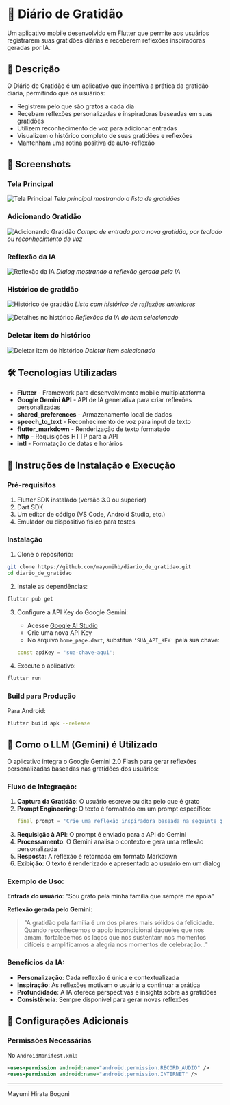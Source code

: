 # 📔 Diário de Gratidão

Um aplicativo mobile desenvolvido em Flutter que permite aos usuários registrarem suas gratidões diárias e receberem reflexões inspiradoras geradas por IA.

## 📱 Descrição

O Diário de Gratidão é um aplicativo que incentiva a prática da gratidão diária, permitindo que os usuários:
- Registrem pelo que são gratos a cada dia
- Recebam reflexões personalizadas e inspiradoras baseadas em suas gratidões
- Utilizem reconhecimento de voz para adicionar entradas
- Visualizem o histórico completo de suas gratidões e reflexões
- Mantenham uma rotina positiva de auto-reflexão

## 🎨 Screenshots

### Tela Principal
![Tela Principal](screenshots/home_screen.jpg)
*Tela principal mostrando a lista de gratidões*

### Adicionando Gratidão
![Adicionando Gratidão](screenshots/add_gratitude.jpg)
*Campo de entrada para nova gratidão, por teclado ou reconhecimento de voz*

### Reflexão da IA
![Reflexão da IA](screenshots/ai_reflection.jpg)
*Dialog mostrando a reflexão gerada pela IA*

### Histórico de gratidão
![Histórico de gratidão](screenshots/history.jpg)
*Lista com histórico de reflexões anteriores*

![Detalhes no histórico](screenshots/history_details.jpg)
*Reflexões da IA do item selecionado*

### Deletar item do histórico
![Deletar item do histórico](screenshots/delete_history.jpg)
*Deletar item selecionado*

## 🛠️ Tecnologias Utilizadas

- **Flutter** - Framework para desenvolvimento mobile multiplataforma
- **Google Gemini API** - API de IA generativa para criar reflexões personalizadas
- **shared_preferences** - Armazenamento local de dados
- **speech_to_text** - Reconhecimento de voz para input de texto
- **flutter_markdown** - Renderização de texto formatado
- **http** - Requisições HTTP para a API
- **intl** - Formatação de datas e horários

## 🚀 Instruções de Instalação e Execução

### Pré-requisitos

1. Flutter SDK instalado (versão 3.0 ou superior)
2. Dart SDK
3. Um editor de código (VS Code, Android Studio, etc.)
4. Emulador ou dispositivo físico para testes

### Instalação

1. Clone o repositório:
```bash
git clone https://github.com/mayumihb/diario_de_gratidao.git
cd diario_de_gratidao
```

2. Instale as dependências:
```bash
flutter pub get
```

3. Configure a API Key do Google Gemini:
   - Acesse [Google AI Studio](https://aistudio.google.com/)
   - Crie uma nova API Key
   - No arquivo `home_page.dart`, substitua `'SUA_API_KEY'` pela sua chave:
   ```dart
   const apiKey = 'sua-chave-aqui';
   ```

4. Execute o aplicativo:
```bash
flutter run
```

### Build para Produção

Para Android:
```bash
flutter build apk --release
```

## 🤖 Como o LLM (Gemini) é Utilizado

O aplicativo integra o Google Gemini 2.0 Flash para gerar reflexões personalizadas baseadas nas gratidões dos usuários:

### Fluxo de Integração:

1. **Captura da Gratidão**: O usuário escreve ou dita pelo que é grato
2. **Prompt Engineering**: O texto é formatado em um prompt específico:
   ```dart
   final prompt = 'Crie uma reflexão inspiradora baseada na seguinte gratidão: "$gratitudeText"';
   ```
3. **Requisição à API**: O prompt é enviado para a API do Gemini
4. **Processamento**: O Gemini analisa o contexto e gera uma reflexão personalizada
5. **Resposta**: A reflexão é retornada em formato Markdown
6. **Exibição**: O texto é renderizado e apresentado ao usuário em um dialog

### Exemplo de Uso:

**Entrada do usuário**: "Sou grato pela minha família que sempre me apoia"

**Reflexão gerada pelo Gemini**:
> "A gratidão pela família é um dos pilares mais sólidos da felicidade. Quando reconhecemos o apoio incondicional daqueles que nos amam, fortalecemos os laços que nos sustentam nos momentos difíceis e amplificamos a alegria nos momentos de celebração..."

### Benefícios da IA:

- **Personalização**: Cada reflexão é única e contextualizada
- **Inspiração**: As reflexões motivam o usuário a continuar a prática
- **Profundidade**: A IA oferece perspectivas e insights sobre as gratidões
- **Consistência**: Sempre disponível para gerar novas reflexões

## 🔧 Configurações Adicionais

### Permissões Necessárias

No `AndroidManifest.xml`:
```xml
<uses-permission android:name="android.permission.RECORD_AUDIO" />
<uses-permission android:name="android.permission.INTERNET" />
```

---

Mayumi Hirata Bogoni